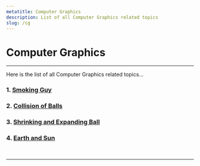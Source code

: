 ```yaml
---
metatitle: Computer Graphics
description: List of all Computer Graphics related topics
slug: /cg
---
```


# Computer Graphics

---

Here is the list of all Computer Graphics related topics...

### 1. [Smoking Guy](/cg/smoking-guy)

### 2. [Collision of Balls](/cg/collision-of-balls)

### 3. [Shrinking and Expanding Ball](/cg/shrinking-and-expanding-ball)

### 4. [Earth and Sun](/cg/earth-and-sun)

<br/>

---
